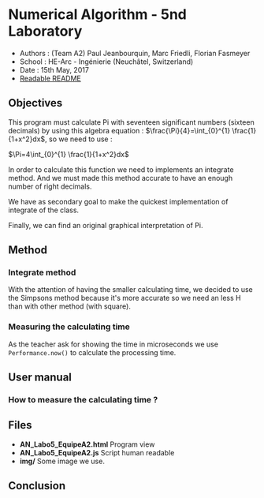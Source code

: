 ﻿Numerical Algorithm - 5nd Laboratory
====================================

* Authors : (Team A2) Paul Jeanbourquin, Marc Friedli, Florian Fasmeyer
* School : HE-Arc - Ingénierie (Neuchâtel, Switzerland)
* Date : 15th May, 2017
* [Readable README](https://github.com/Wolfwalker96/HeArcAlgoNumA2/blob/master/Labo5/README.md)

Objectives
----------

This program must calculate Pi with seventeen significant numbers (sixteen decimals) by using this
algebra equation :
$\frac{\Pi}{4}=\int_{0}^{1} \frac{1}{1+x^2}dx$, so we need to use :

$\Pi=4\int_{0}^{1} \frac{1}{1+x^2}dx$

In order to calculate this function we need to implements an integrate method. And we must made this
method accurate to have an enough number of right decimals.

We have as secondary goal to make the quickest implementation of integrate of the class.

Finally, we can find an original graphical interpretation of Pi.

Method
------

### Integrate method

With the attention of having the smaller calculating time, we decided to use the Simpsons method
because it's more accurate so we need an less H than with other method (with square).

### Measuring the calculating time

As the teacher ask for showing the time in microseconds we use `Performance.now()` to calculate the
processing time.

User manual
-------------

### How to measure the calculating time ?


Files
-----

* **AN_Labo5_EquipeA2.html** Program view
* **AN_Labo5_EquipeA2.js**  Script human readable
* **img/** Some image we use.

Conclusion
----------
